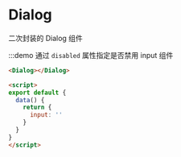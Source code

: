 # Dialog
二次封装的 Dialog 组件

<div>

<Dialog></Dialog>
</div>

:::demo 通过 `disabled` 属性指定是否禁用 input 组件
```html
<Dialog></Dialog>

<script>
export default {
  data() {
    return {
      input: ''
    }
  }
}
</script>
```